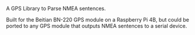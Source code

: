 A GPS Library to Parse NMEA sentences.

Built for the Beitian BN-220 GPS module on a Raspberry Pi 4B, but could be ported to any GPS module that outputs NMEA sentences to a serial device.
